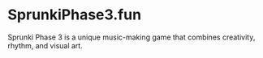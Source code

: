 # SprunkiPhase3.fun
Sprunki Phase 3 is a unique music-making game that combines creativity, rhythm, and visual art. 
